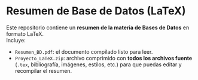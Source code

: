 # Resumen de Base de Datos (LaTeX)

Este repositorio contiene un **resumen de la materia de Bases de Datos** en formato LaTeX.  
Incluye:

- `Resumen_BD.pdf`: el documento compilado listo para leer.
- `Proyecto_LaTeX.zip`: archivo comprimido con **todos los archivos fuente** (`.tex`, bibliografía, imágenes, estilos, etc.) para que puedas editar y recompilar el resumen.
